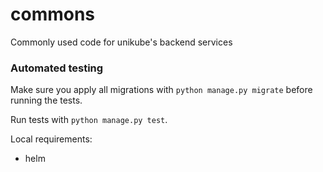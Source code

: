 # commons

Commonly used code for unikube's backend services

### Automated testing
Make sure you apply all migrations with `python manage.py migrate` before running the tests.

Run tests with `python manage.py test`.

Local requirements:
* helm
